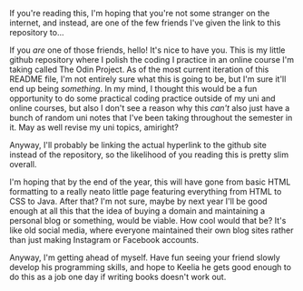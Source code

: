 If you're reading this, I'm hoping that you're not some stranger on the internet, and instead, are one of the few friends I've given the link to this
repository to...

If you *are* one of those friends, hello! It's nice to have you. This is my little github repository where I polish the coding I practice in an online course I'm taking
called The Odin Project.
As of the most current iteration of this README file, I'm not entirely sure what this is going to be, but I'm sure it'll end up being *something*. In my mind,
I thought this would be a fun opportunity to do some practical coding practice outside of my uni and online courses, but also I don't see a reason why this
*can't* also just have a bunch of random uni notes that I've been taking throughout the semester in it. May as well revise my uni topics, amiright?

Anyway, I'll probably be linking the actual hyperlink to the github site instead of the repository, so the likelihood of you reading this is pretty slim overall.

I'm hoping that by the end of the year, 
this will have gone from basic HTML formatting to a really neato little page featuring everything from HTML to CSS to Java.
After that? I'm not sure, maybe by next year I'll be good enough at all this 
that the idea of buying a domain and maintaining a personal blog or something, would be viable.
How cool would that be? It's like old social media, where everyone maintained their own blog sites rather than just making Instagram or Facebook accounts.

Anyway, I'm getting ahead of myself. Have fun seeing your friend slowly develop his programming skills, 
and hope to Keelia he gets good enough to do this as a job one day if writing books doesn't work out.